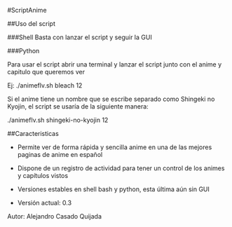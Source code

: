 #ScriptAnime

##Uso del script

###Shell
Basta con lanzar el script y seguir la GUI


###Python

Para usar el script abrir una terminal y lanzar el script junto con el anime y capitulo que queremos ver

Ej:
./animeflv.sh bleach 12

Si el anime tiene un nombre que se escribe separado como Shingeki no Kyojin, el script se usaría de la siguiente manera:

./animeflv.sh shingeki-no-kyojin 12

##Caracteristicas

* Permite ver de forma rápida y sencilla anime en una de las mejores paginas de anime en español

* Dispone de un registro de actividad para tener un control de los animes y capítulos vistos

* Versiones estables en shell bash y python, esta última aún sin GUI

* Versión actual: 0.3

Autor: Alejandro Casado Quijada
